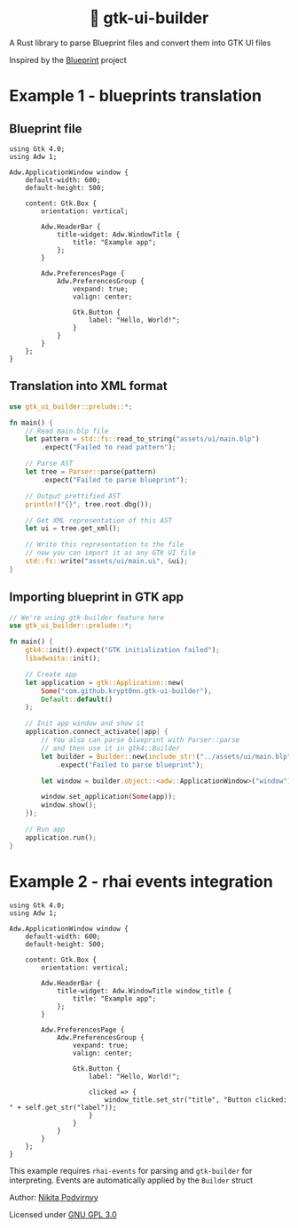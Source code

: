 <h1 align="center">🦀 gtk-ui-builder</h1>

A Rust library to parse Blueprint files and convert them into GTK UI files

Inspired by the [Blueprint](https://gitlab.gnome.org/jwestman/blueprint-compiler) project

# Example 1 - blueprints translation

## Blueprint file

```
using Gtk 4.0;
using Adw 1;

Adw.ApplicationWindow window {
    default-width: 600;
    default-height: 500;

    content: Gtk.Box {
        orientation: vertical;

        Adw.HeaderBar {
            title-widget: Adw.WindowTitle {
                title: "Example app";
            };
        }

        Adw.PreferencesPage {
            Adw.PreferencesGroup {
                vexpand: true;
                valign: center;

                Gtk.Button {
                    label: "Hello, World!";
                }
            }
        }
    };
}
```

## Translation into XML format

```rs
use gtk_ui_builder::prelude::*;

fn main() {
    // Read main.blp file
    let pattern = std::fs::read_to_string("assets/ui/main.blp")
        .expect("Failed to read pattern");

    // Parse AST
    let tree = Parser::parse(pattern)
        .expect("Failed to parse blueprint");

    // Output prettified AST
    println!("{}", tree.root.dbg());

    // Get XML representation of this AST
    let ui = tree.get_xml();

    // Write this representation to the file
    // now you can import it as any GTK UI file
    std::fs::write("assets/ui/main.ui", &ui);
}
```

## Importing blueprint in GTK app

```rs
// We're using gtk-builder feature here
use gtk_ui_builder::prelude::*;

fn main() {
    gtk4::init().expect("GTK initialization failed");
    libadwaita::init();

    // Create app
    let application = gtk::Application::new(
        Some("com.github.krypt0nn.gtk-ui-builder"),
        Default::default()
    );

    // Init app window and show it
    application.connect_activate(|app| {
        // You also can parse blueprint with Parser::parse
        // and then use it in gtk4::Builder
        let builder = Builder::new(include_str!("../assets/ui/main.blp"))
            .expect("Failed to parse blueprint");

        let window = builder.object::<adw::ApplicationWindow>("window").unwrap();

        window.set_application(Some(app));
        window.show();
    });

    // Run app
    application.run();
}
```

# Example 2 - rhai events integration

```
using Gtk 4.0;
using Adw 1;

Adw.ApplicationWindow window {
    default-width: 600;
    default-height: 500;

    content: Gtk.Box {
        orientation: vertical;

        Adw.HeaderBar {
            title-widget: Adw.WindowTitle window_title {
                title: "Example app";
            };
        }

        Adw.PreferencesPage {
            Adw.PreferencesGroup {
                vexpand: true;
                valign: center;

                Gtk.Button {
                    label: "Hello, World!";

                    clicked => {
                        window_title.set_str("title", "Button clicked: " + self.get_str("label"));
                    }
                }
            }
        }
    };
}
```

This example requires `rhai-events` for parsing and `gtk-builder` for interpreting. Events are automatically applied by the `Builder` struct

Author: [Nikita Podvirnyy](https://vk.com/technomindlp)

Licensed under [GNU GPL 3.0](LICENSE)
